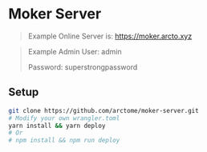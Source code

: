 # Moker Server

> Example Online Server is: https://moker.arcto.xyz

> Example Admin User: admin
>
> Password: superstrongpassword

## Setup

```bash
git clone https://github.com/arctome/moker-server.git
# Modify your own wrangler.toml
yarn install && yarn deploy
# Or
# npm install && npm run deploy

```